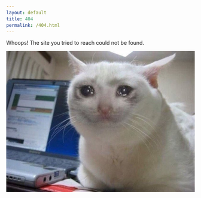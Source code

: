 ```yaml
---
layout: default
title: 404
permalink: /404.html
---
```


Whoops! The site you tried to reach could not be found. 

![Alt text](images/catcry.jpg)